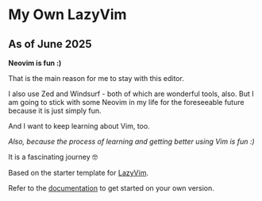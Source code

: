 # My Own LazyVim

## As of June 2025

**Neovim is fun :)**

That is the main reason for me to stay with this editor.

I also use Zed and Windsurf - both of which are wonderful tools, also. But I am going to stick with some Neovim in my life for the foreseeable future because it is just simply fun.

And I want to keep learning about Vim, too. 

*Also, because the process of learning and getting better using Vim is fun :)*

It is a fascinating journey 🤓

Based on the starter template for [LazyVim](https://github.com/LazyVim/LazyVim).

Refer to the [documentation](https://lazyvim.github.io/installation) to get started on your own version.
